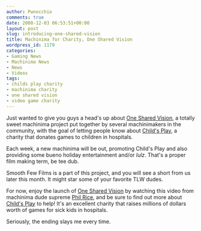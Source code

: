 ```yaml
---
author: Pwnocchio
comments: true
date: 2008-12-03 06:53:51+00:00
layout: post
slug: introducing-one-shared-vision
title: Machinima for Charity, One Shared Vision
wordpress_id: 1179
categories:
- Gaming News
- Machinima News
- News
- Videos
tags:
- childs play charity
- machinima charity
- one shared vision
- video game charity
---
```


Just wanted to give you guys a head's up about [One Shared Vision](http://www.onesharedvision.com/), a totally sweet machinima project put together by several machinimakers in the community, with the goal of letting people know about [Child's Play](http://www.childsplaycharity.org/), a charity that donates games to children in hospitals. 

Each week, a new machinima will be out, promoting Child's Play and also providing some bueno holiday entertainment and/or _lulz_. That's a proper film making term, be tee dub. 

Smooth Few Films is a part of this project, and you will see a short from us later this month. It might star some of your favorite TLW dudes.

For now, enjoy the launch of [One Shared Vision](http://www.onesharedvision.com/) by watching this video from machinima dude supreme [Phil Rice](http://z-studios.com/blog/), and be sure to find out more about [Child's Play](http://www.childsplaycharity.org/) to help! It's an excellent charity that raises millions of dollars worth of games for sick kids in hospitals.





Seriously, the ending slays me every time.
